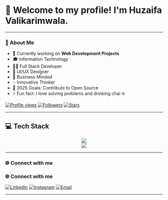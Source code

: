 # 👋 Welcome to my profile! I'm Huzaifa Valikarimwala.
---

### 🌟 About Me
- 🔭 Currently working on **Web Development Projects**
- 🎓 Information Technology 
- 👨‍💻 Full Stack Developer
- 🎨 UI/UX Designer
- 💼 Business Minded
- 💡 Innovative Thinker
- 🎯 2025 Goals: Contribute to Open Source
- ⚡ Fun fact: I love solving problems and drinking chai ☕

[![Profile views](https://komarev.com/ghpvc/?username=huzaifa8546&label=Profile%20views&color=0e75b6&style=flat)]()
[![Followers](https://img.shields.io/github/followers/huzaifa8546?label=Followers&style=flat&color=0e75b6)]()
[![Stars](https://img.shields.io/github/stars/huzaifa8546?label=Stars&style=flat&color=0e75b6)]()


---

## 💻 Tech Stack

<p align="center">
  <img src="https://skillicons.dev/icons?i=js,ts,html,css,react,next,nodejs,express,tailwind,materialui,sass,git,github,redux,postgres" />
  <br/>
  <img src="https://skillicons.dev/icons?i=django,mongodb,python,cpp,postman,vercel,firebase,vite,wordpress,figma,mysql" />
</p>

---

### 🌐 Connect with me
### 🌐 Connect with me
[![LinkedIn](https://img.shields.io/badge/LinkedIn-blue?style=for-the-badge&logo=linkedin)](https://www.linkedin.com/in/huzaifa-valikarimwala-29b5b9282)
[![Instagram](https://img.shields.io/badge/Instagram-pink?style=for-the-badge&logo=instagram)](https://www.instagram.com/huzaifa.8546/)
[![Email](https://img.shields.io/badge/Email-D14836?style=for-the-badge&logo=gmail&logoColor=white)](mailto:huzaifavalikarimwala@gmail.com)

---
